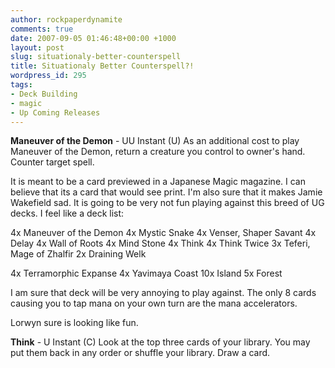 ```yaml
---
author: rockpaperdynamite
comments: true
date: 2007-09-05 01:46:48+00:00 +1000
layout: post
slug: situationaly-better-counterspell
title: Situationaly Better Counterspell?!
wordpress_id: 295
tags:
- Deck Building
- magic
- Up Coming Releases
---
```


**Maneuver of the Demon** - UU
Instant (U)
As an additional cost to play Maneuver of the Demon, return a creature you control to owner's hand.
Counter target spell.

It is meant to be a card previewed in a Japanese Magic magazine. I can believe that its a card that would see print. I'm also sure that it makes Jamie Wakefield sad. It is going to be very not fun playing against this breed of UG decks. I feel like a deck list:

4x Maneuver of the Demon
4x Mystic Snake
4x Venser, Shaper Savant<!-- more -->
4x Delay
4x Wall of Roots
4x Mind Stone
4x Think
4x Think Twice
3x Teferi, Mage of Zhalfir
2x Draining Welk

4x Terramorphic Expanse
4x Yavimaya Coast
10x Island
5x Forest

I am sure that deck will be very annoying to play against. The only 8 cards causing you to tap mana on your own turn are the mana accelerators.

Lorwyn sure is looking like fun.

**Think** - U
Instant (C)
Look at the top three cards of your library. You may put them back in any order or shuffle your library.
Draw a card.
